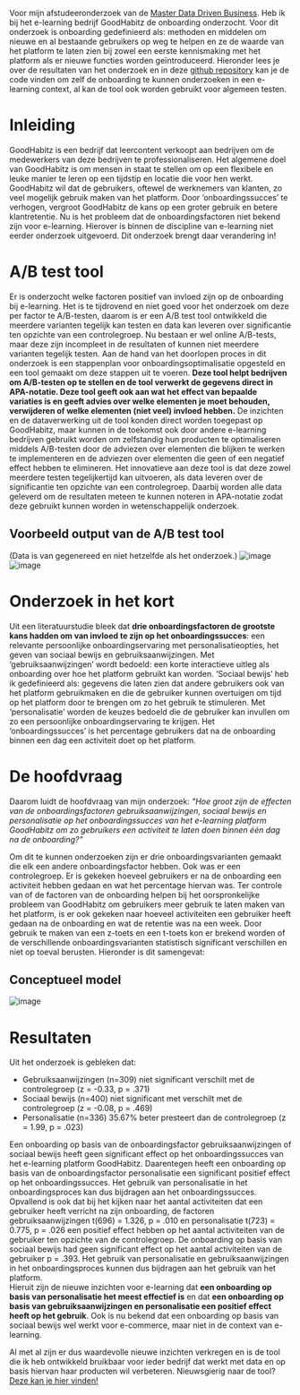 Voor mijn afstudeeronderzoek van de [Master Data Driven Business](https://www.hu.nl/voltijd-opleidingen/master-data-driven-business). Heb ik bij het e-learning bedrijf GoodHabitz de onboarding onderzocht. Voor dit onderzoek is onboarding gedefinieerd als: methoden en middelen om nieuwe en al bestaande gebruikers op weg te helpen en ze de waarde van het platform te laten zien bij zowel een eerste kennismaking met het platform als er nieuwe functies worden geïntroduceerd. Hieronder lees je over de resultaten van het onderzoek en in deze [github repository](https://github.com/olivierverwoerd/A-B_test_tool_with_APA) kan je de code vinden om zelf de onboarding te kunnen onderzoeken in een e-learning context, al kan de tool ook worden gebruikt voor algemeen testen. <br>

# Inleiding
GoodHabitz is een bedrijf dat leercontent verkoopt aan bedrijven om de medewerkers van deze bedrijven te professionaliseren. Het algemene doel van GoodHabitz is om mensen in staat te stellen om op een flexibele en leuke manier te leren op een tijdstip en locatie die voor hen werkt. GoodHabitz wil dat de gebruikers, oftewel de werknemers van klanten, zo veel mogelijk gebruik maken van het platform. Door ‘onboardingssucces’ te verhogen, vergroot GoodHabitz de kans op een groter gebruik en betere klantretentie. Nu is het probleem dat de onboardingsfactoren niet bekend zijn voor e-learning. Hierover is binnen de discipline van e-learning niet eerder onderzoek uitgevoerd. Dit onderzoek brengt daar verandering in!

# A/B test tool
Er is onderzocht welke factoren positief van invloed zijn op de onboarding bij e-learning. Het is te tijdrovend en niet goed voor het onderzoek om deze per factor te A/B-testen, daarom is er een A/B test tool ontwikkeld die meerdere varianten tegelijk kan testen en data kan leveren over significantie ten opzichte van een controlegroep. Nu bestaan er wel online A/B-tests, maar deze zijn incompleet in de resultaten of kunnen niet meerdere varianten tegelijk testen.
Aan de hand van het doorlopen proces in dit onderzoek is een stappenplan voor onboardingsoptimalisatie opgesteld en een tool gemaakt om deze stappen uit te voeren. **Deze tool helpt bedrijven om A/B-testen op te stellen en de tool verwerkt de gegevens direct in APA-notatie. Deze tool geeft ook aan wat het effect van bepaalde variaties is en geeft advies over welke elementen je moet behouden, verwijderen of welke elementen (niet veel) invloed hebben.**
De inzichten en de dataverwerking uit de tool konden direct worden toegepast op GoodHabitz, maar kunnen in de toekomst ook door andere e-learning bedrijven gebruikt worden om zelfstandig hun producten te optimaliseren middels A/B-testen door de adviezen over elementen die blijken te werken te implementeren en de adviezen over elementen die geen of een negatief effect hebben te elimineren. Het innovatieve aan deze tool is dat deze zowel meerdere testen tegelijkertijd kan uitvoeren, als data leveren over de significantie ten opzichte van een controlegroep. Daarbij worden alle data geleverd om de resultaten meteen te kunnen noteren in APA-notatie zodat deze gebruikt kunnen worden in wetenschappelijk onderzoek.

## Voorbeeld output van de A/B test tool
(Data is van gegenereed en niet hetzelfde als het onderzoek.)
![image](https://github.com/olivierverwoerd/A-B_test_tool_with_APA/assets/22635990/c3915a75-19b7-486a-abc3-a27ddb9cbf9a)
![image](https://github.com/olivierverwoerd/A-B_test_tool_with_APA/assets/22635990/c7cde3ec-4ebe-47af-936b-6f50b7084744)

# Onderzoek in het kort
Uit een literatuurstudie bleek dat **drie onboardingsfactoren de grootste kans hadden om van invloed te zijn op het onboardingssucces**: een relevante persoonlijke onboardingservaring met personalisatieopties, het geven van sociaal bewijs en gebruiksaanwijzingen.
Met ‘gebruiksaanwijzingen’ wordt bedoeld: een korte interactieve uitleg als onboarding over hoe het platform gebruikt kan worden. ‘Sociaal bewijs’ heb ik gedefinieerd als: gegevens die laten zien dat andere gebruikers ook van het platform gebruikmaken en die de gebruiker kunnen overtuigen om tijd op het platform door te brengen om zo het gebruik te stimuleren. Met ‘personalisatie’ worden de keuzes bedoeld die de gebruiker kan invullen om zo een persoonlijke onboardingservaring te krijgen. Het ‘onboardingssucces’ is het percentage gebruikers dat na de onboarding binnen een dag een activiteit doet op het platform.

# De hoofdvraag
Daarom luidt de hoofdvraag van mijn onderzoek:
_"Hoe groot zijn de effecten van de onboardingsfactoren gebruiksaanwijzingen, sociaal bewijs en personalisatie op het onboardingssucces van het e-learning platform GoodHabitz om zo gebruikers een activiteit te laten doen binnen één dag na de onboarding?"_

Om dit te kunnen onderzoeken zijn er drie onboardingsvarianten gemaakt die elk een andere onboardingsfactor hebben. Ook was er een controlegroep. Er is gekeken hoeveel gebruikers er na de onboarding een activiteit hebben gedaan en wat het percentage hiervan was. Ter controle van of de factoren van de onboarding helpen bij het oorspronkelijke probleem van GoodHabitz om gebruikers meer gebruik te laten maken van het platform, is er ook gekeken naar hoeveel activiteiten een gebruiker heeft gedaan na de onboarding en wat de retentie was na een week. Door gebruik te maken van een z-toets en een t-toets kon er brekend worden of de verschillende onboardingsvarianten statistisch significant verschillen en niet op toeval berusten. Hieronder is dit samengevat:

## Conceptueel model
![image](https://github.com/olivierverwoerd/A-B_test_tool_with_APA/assets/22635990/dc963d30-071a-4478-8349-c8fe0e0f75fc)

# Resultaten
Uit het onderzoek is gebleken dat:
- Gebruiksaanwijzingen (n=309) niet significant verschilt met de controlegroep (z = -0.33, p = .371)
- Sociaal bewijs (n=400) niet significant met verschilt met de controlegroep (z = -0.08, p = .469)
- Personalisatie (n=336) 35.67% beter presteert dan de controlegroep (z = 1.99, p = .023)
  
Een onboarding op basis van de onboardingsfactor gebruiksaanwijzingen of sociaal bewijs heeft geen significant effect op het onboardingssucces van het e-learning platform GoodHabitz. Daarentegen heeft een onboarding op basis van de onboardingsfactor personalisatie een significant positief effect op het onboardingssucces. Het gebruik van personalisatie in het onboardingsproces kan dus bijdragen aan het onboardingssucces.  
Opvallend is ook dat bij het kijken naar het aantal activiteiten dat een gebruiker heeft verricht na zijn onboarding, de factoren gebruiksaanwijzingen t(696) = 1.326, p = .010 en personalisatie t(723) = 0.775, p = .026 een positief effect hebben op het aantal activiteiten van de gebruiker ten opzichte van de controlegroep. De onboarding op basis van sociaal bewijs had geen significant effect op het aantal activiteiten van de gebruiker p = .393. Het gebruik van personalisatie en gebruiksaanwijzingen in het onboardingsproces kunnen dus bijdragen aan het gebruik van het platform.<br>
Hieruit zijn de nieuwe inzichten voor e-learning dat **een onboarding op basis van personalisatie het meest effectief is** en dat **een onboarding op basis van gebruiksaanwijzingen en personalisatie een positief effect heeft op het gebruik**. Ook is nu bekend dat een onboarding op basis van sociaal bewijs wel werkt voor e-commerce, maar niet in de context van e-learning.

Al met al zijn er dus waardevolle nieuwe inzichten verkregen en is de tool die ik heb ontwikkeld bruikbaar voor ieder bedrijf dat werkt met data en op basis hiervan haar producten wil verbeteren.
Nieuwsgierig naar de tool? [Deze kan je hier vinden!]((https://github.com/olivierverwoerd/A-B_test_tool_with_APA))
